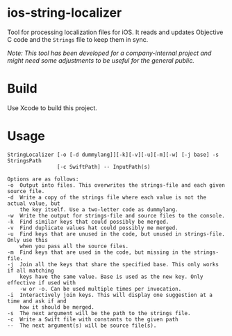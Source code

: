 # ios-string-localizer
Tool for processing localization files for iOS. It reads and updates Objective C code and the `Strings` file to keep them in sync.

_Note: This tool has been developed for a company-internal project and might need some adjustments to be useful for the general public._

# Build
Use Xcode to build this project.

# Usage

    StringLocalizer [-o [-d dummylang]][-k][-v][-u][-m][-w] [-j base] -s StringsPath
                    [-c SwiftPath] -- InputPath(s)

    Options are as follows:
    -o  Output into files. This overwrites the strings-file and each given source file.
    -d  Write a copy of the strings file where each value is not the actual value, but 
        the key itself. Use a two-letter code as dummylang.
    -w  Write the output for strings-file and source files to the console.
    -k  Find similar keys that could possibly be merged.
    -v  Find duplicate values hat could possibly me merged.
    -u  Find keys that are unused in the code, but unused in strings-file. Only use this
        when you pass all the source files.
    -m  Find keys that are used in the code, but missing in the strings-file.
    -j  Join all the keys that share the specified base. This only works if all matching 
        keys have the same value. Base is used as the new key. Only effective if used with
        -w or -o. Can be used multiple times per invocation.
    -i  Interactively join keys. This will display one suggestion at a time and ask if and 
        how it should be merged.
    -s  The next argument will be the path to the strings file.
    -c  Write a Swift file with constants to the given path
    --  The next argument(s) will be source file(s).
